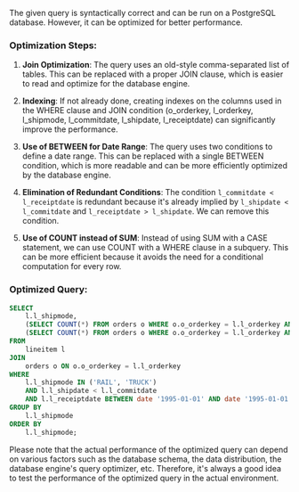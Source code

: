 The given query is syntactically correct and can be run on a PostgreSQL database. However, it can be optimized for better performance. 

### Optimization Steps:

1. **Join Optimization**: The query uses an old-style comma-separated list of tables. This can be replaced with a proper JOIN clause, which is easier to read and optimize for the database engine.

2. **Indexing**: If not already done, creating indexes on the columns used in the WHERE clause and JOIN condition (o_orderkey, l_orderkey, l_shipmode, l_commitdate, l_shipdate, l_receiptdate) can significantly improve the performance.

3. **Use of BETWEEN for Date Range**: The query uses two conditions to define a date range. This can be replaced with a single BETWEEN condition, which is more readable and can be more efficiently optimized by the database engine.

4. **Elimination of Redundant Conditions**: The condition `l_commitdate < l_receiptdate` is redundant because it's already implied by `l_shipdate < l_commitdate` and `l_receiptdate > l_shipdate`. We can remove this condition.

5. **Use of COUNT instead of SUM**: Instead of using SUM with a CASE statement, we can use COUNT with a WHERE clause in a subquery. This can be more efficient because it avoids the need for a conditional computation for every row.

### Optimized Query:

```sql
SELECT 
    l.l_shipmode, 
    (SELECT COUNT(*) FROM orders o WHERE o.o_orderkey = l.l_orderkey AND (o.o_orderpriority = '1-URGENT' OR o.o_orderpriority = '2-HIGH')) AS high_line_count,
    (SELECT COUNT(*) FROM orders o WHERE o.o_orderkey = l.l_orderkey AND o.o_orderpriority <> '1-URGENT' AND o.o_orderpriority <> '2-HIGH') AS low_line_count
FROM 
    lineitem l
JOIN 
    orders o ON o.o_orderkey = l.l_orderkey
WHERE 
    l.l_shipmode IN ('RAIL', 'TRUCK') 
    AND l.l_shipdate < l.l_commitdate 
    AND l.l_receiptdate BETWEEN date '1995-01-01' AND date '1995-01-01' + interval '1' year
GROUP BY 
    l.l_shipmode 
ORDER BY 
    l.l_shipmode;
```

Please note that the actual performance of the optimized query can depend on various factors such as the database schema, the data distribution, the database engine's query optimizer, etc. Therefore, it's always a good idea to test the performance of the optimized query in the actual environment.